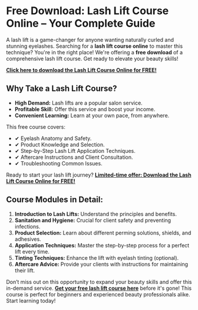 # Free Download: Lash Lift Course Online – Your Complete Guide

A lash lift is a game-changer for anyone wanting naturally curled and stunning eyelashes. Searching for a **lash lift course online** to master this technique? You're in the right place! We're offering a **free download** of a comprehensive lash lift course. Get ready to elevate your beauty skills!

[**Click here to download the Lash Lift Course Online for FREE!**](https://udemywork.com/lash-lift-course-online)

## Why Take a Lash Lift Course?

*   **High Demand:** Lash lifts are a popular salon service.
*   **Profitable Skill:** Offer this service and boost your income.
*   **Convenient Learning:** Learn at your own pace, from anywhere.

This free course covers:

*   ✔ Eyelash Anatomy and Safety.
*   ✔ Product Knowledge and Selection.
*   ✔ Step-by-Step Lash Lift Application Techniques.
*   ✔ Aftercare Instructions and Client Consultation.
*   ✔ Troubleshooting Common Issues.

Ready to start your lash lift journey? [**Limited-time offer: Download the Lash Lift Course Online for FREE!**](https://udemywork.com/lash-lift-course-online)

## Course Modules in Detail:

1.  **Introduction to Lash Lifts:** Understand the principles and benefits.
2.  **Sanitation and Hygiene:** Crucial for client safety and preventing infections.
3.  **Product Selection:** Learn about different perming solutions, shields, and adhesives.
4.  **Application Techniques:** Master the step-by-step process for a perfect lift every time.
5.  **Tinting Techniques:** Enhance the lift with eyelash tinting (optional).
6.  **Aftercare Advice:** Provide your clients with instructions for maintaining their lift.

Don’t miss out on this opportunity to expand your beauty skills and offer this in-demand service. **[Get your free lash lift course here](https://udemywork.com/lash-lift-course-online)** before it's gone! This course is perfect for beginners and experienced beauty professionals alike. Start learning today!
